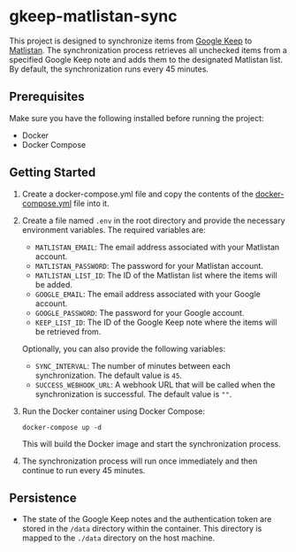 # gkeep-matlistan-sync

This project is designed to synchronize items from [Google Keep](https://keep.google.com/) to [Matlistan](https://www.matlistan.se). The synchronization process retrieves all unchecked items from a specified Google Keep note and adds them to the designated Matlistan list. By default, the synchronization runs every 45 minutes.

## Prerequisites

Make sure you have the following installed before running the project:

-  Docker
-  Docker Compose

## Getting Started

1. Create a docker-compose.yml file and copy the contents of the [docker-compose.yml](https://github.com/himynameisjonas/gkeep-matlistan/blob/main/docker-compose.yml) file into it.

2. Create a file named `.env` in the root directory and provide the necessary environment variables. The required variables are:
    - `MATLISTAN_EMAIL`: The email address associated with your Matlistan account.
    - `MATLISTAN_PASSWORD`: The password for your Matlistan account.
    - `MATLISTAN_LIST_ID`: The ID of the Matlistan list where the items will be added.
    - `GOOGLE_EMAIL`: The email address associated with your Google account.
    - `GOOGLE_PASSWORD`: The password for your Google account.
    - `KEEP_LIST_ID`: The ID of the Google Keep note where the items will be retrieved from.

    Optionally, you can also provide the following variables:
    - `SYNC_INTERVAL`: The number of minutes between each synchronization. The default value is `45`.
    - `SUCCESS_WEBHOOK_URL`: A webhook URL that will be called when the synchronization is successful. The default value is `""`.

3. Run the Docker container using Docker Compose:

   ```
   docker-compose up -d
   ```

   This will build the Docker image and start the synchronization process.

4. The synchronization process will run once immediately and then continue to run every 45 minutes.

## Persistence

-  The state of the Google Keep notes and the authentication token are stored in the `/data` directory within the container. This directory is mapped to the `./data` directory on the host machine.
